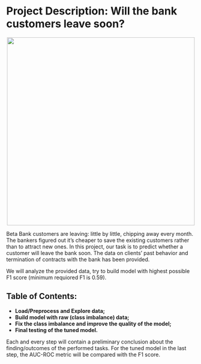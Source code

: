 # Project Description: Will the bank customers leave soon?
<p align="center">
  <img src="https://user-images.githubusercontent.com/56832126/123947987-45445400-d9a1-11eb-90ca-a4a452b87e12.png" width="500px">
  </p>


Beta Bank customers are leaving: little by little, chipping away every month. The bankers figured out it’s cheaper to save the existing customers rather than to attract new ones.
In this project, our task is to predict whether a customer will leave the bank soon. The data on clients’ past behavior and termination of contracts with the bank has been provided.

We will analyze the provided data, try to build model with highest possible F1 score (minimum requiored F1 is 0.59). 

## Table of Contents:
- **Load/Preprocess and Explore data;**
- **Build model with raw (class imbalance) data;**
- **Fix the class imbalance and improve the quality of the model;**
- **Final testing of the tuned model.**

Each and every step will contain a preliminary conclusion about the finding/outcomes of the performed tasks. For the tuned model in the last step, the AUC-ROC metric will be compared with the F1 score.
